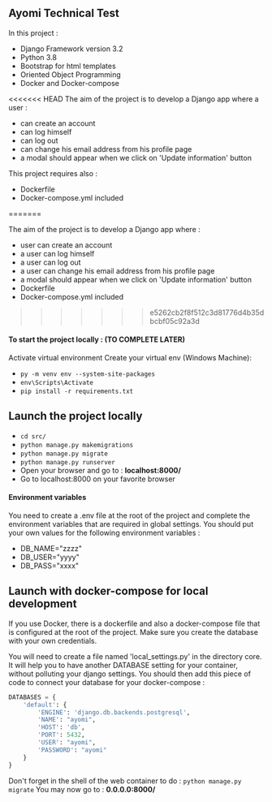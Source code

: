 ## Ayomi Technical Test


In this project :
- Django Framework version 3.2
- Python 3.8
- Bootstrap for html templates
- Oriented Object Programming
- Docker and Docker-compose

<<<<<<< HEAD
The aim of the project is to develop a Django app where a user :
- can create an account
- can log himself
- can log out
- can change his email address from his profile page
- a modal should appear when we click on 'Update information' button

This project requires also :
- Dockerfile
- Docker-compose.yml included

=======

The aim of the project is to develop a Django app where :
- user can create an account
- a user can log himself
- a user can log out
- a user can change his email address from his profile page
- a modal should appear when we click on 'Update information' button
- Dockerfile
- Docker-compose.yml included

>>>>>>> e5262cb2f8f512c3d81776d4b35dbcbf05c92a3d

#### To start the project locally : (TO COMPLETE LATER)

Activate virtual environment
Create your virtual env (Windows Machine):
- ```py -m venv env --system-site-packages```
- ```env\Scripts\Activate```
- ```pip install -r requirements.txt```


## Launch the project locally
- ```cd src/```
- ```python manage.py makemigrations ```
- ```python manage.py migrate ```
- ```python manage.py runserver```
- Open your browser and go to : **localhost:8000/**
- Go to localhost:8000 on your favorite browser


#### Environment variables
You need to create a .env file at the root of the project and complete the environment variables that are required in global settings.
You should put your own values for the following environment variables :
* DB_NAME="zzzz"
* DB_USER="yyyy"
* DB_PASS="xxxx"


## Launch with docker-compose for local development
If you use Docker, there is a dockerfile and also a  docker-compose file that
is configured at the root of the project. Make sure you create the database
with your own credentials.

You will need to create a file named 'local_settings.py' in the directory core.
It will help you to have another DATABASE setting for your container, without polluting your django settings.
You should then  add this piece of code to connect your database for your docker-compose :

````python
DATABASES = {
    'default': {
        'ENGINE': 'django.db.backends.postgresql',
        'NAME': "ayomi",
        'HOST': 'db',
        'PORT': 5432,
        'USER': "ayomi",
        'PASSWORD': "ayomi"
    }
}
````
Don't forget in the shell of the web container to do : ```python manage.py migrate```
You may now go to : **0.0.0.0:8000/**
